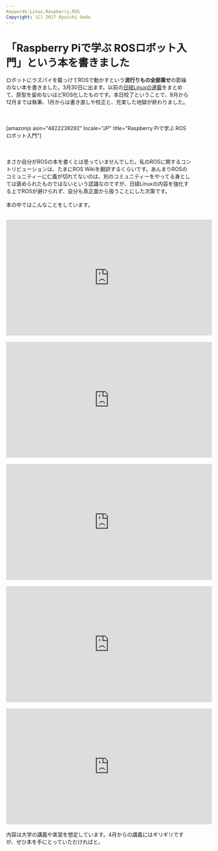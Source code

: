 ```yaml
---
Keywords:Linux,Raspberry,ROS
Copyright: (C) 2017 Ryuichi Ueda
---
```


# 「Raspberry Piで学ぶ ROSロボット入門」という本を書きました
ロボットにラズパイを載っけてROSで動かすという<strong>流行りもの全部乗せ</strong>の節操のない本を書きました。3月30日に出ます。以前の<a href="https://blog.ueda.asia/?page_id=7166">日経Linuxの連載</a>をまとめて、原型を留めないほどROS化したものです。本日校了ということで、9月から12月までは執筆、1月からは書き直しや校正と、充実した地獄が終わりました。<br />
<br />
&nbsp;<br />
<br />
[amazonjs asin="4822239292" locale="JP" title="Raspberry Piで学ぶ ROSロボット入門"]<br />
<br />
&nbsp;<br />
<br />
まさか自分がROSの本を書くとは思っていませんでした。私のROSに関するコントリビューションは、たまにROS Wikiを翻訳するくらいです。あんまりROSのコミュニティーに仁義が切れてないのは、別のコミュニティーをやってる身としては褒められたものではないという認識なのですが、日経Linuxの内容を強化する上でROSが避けられず、自分も真正面から扱うことにした次第です。<br />
<br />
本の中ではこんなことをしています。<br />
<br />
<iframe src="https://www.youtube.com/embed/Hr8k7N62AUU" width="560" height="315" frameborder="0" allowfullscreen="allowfullscreen"></iframe><br />
<br />
<iframe src="https://www.youtube.com/embed/b2kYQ11PUSI" width="560" height="315" frameborder="0" allowfullscreen="allowfullscreen"></iframe><br />
<br />
<iframe src="https://www.youtube.com/embed/_JFAtcmN1sk" width="560" height="315" frameborder="0" allowfullscreen="allowfullscreen"></iframe><br />
<br />
<iframe src="https://www.youtube.com/embed/GhYdsTOHuXE" width="560" height="315" frameborder="0" allowfullscreen="allowfullscreen"></iframe><br />
<br />
<iframe src="https://www.youtube.com/embed/ezDrZo_jaMk" width="560" height="315" frameborder="0" allowfullscreen="allowfullscreen"></iframe><br />
<br />
内容は大学の講義や実習を想定しています。4月からの講義にはギリギリですが、ぜひ本を手にとっていただければと。
